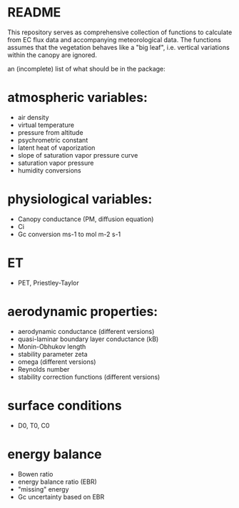 # README #

This repository serves as comprehensive collection of functions to calculate from EC flux data and accompanying meteorological data. The functions assumes that the vegetation behaves like a "big leaf", i.e. vertical variations within the canopy are ignored.


an (incomplete) list of what should be in the package:
# atmospheric variables:
- air density
- virtual temperature
- pressure from altitude
- psychrometric constant
- latent heat of vaporization
- slope of saturation vapor pressure curve
- saturation vapor pressure
- humidity conversions 

# physiological variables:
- Canopy conductance (PM, diffusion equation)
- Ci
- Gc conversion ms-1 to mol m-2 s-1

# ET
- PET, Priestley-Taylor

# aerodynamic properties:
- aerodynamic conductance (different versions)
- quasi-laminar boundary layer conductance (kB)
- Monin-Obhukov length
- stability parameter zeta
- omega (different versions)
- Reynolds number
- stability correction functions (different versions)

# surface conditions
- D0, T0, C0

# energy balance
- Bowen ratio
- energy balance ratio (EBR)
- "missing" energy
- Gc uncertainty based on EBR